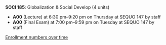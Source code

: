 **SOCI 185**: Globalization & Social Develop (4 units)

- **A00** (Lecture) at 6:30 pm–9:20 pm on Thursday at SEQUO 147 by staff
- **A00** (Final Exam) at 7:00 pm–9:59 pm on Tuesday at SEQUO 147 by staff

[Enrollment numbers over time](./SOCI185.tsv)
